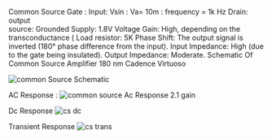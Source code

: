 Common Source
Gate : Input:  Vsin : Va= 10m
            : frequency = 1k Hz
Drain: output         
source: Grounded 
Supply: 1.8V
Voltage Gain: High, depending on the transconductance (
Load resistor: 5K
Phase Shift: The output signal is inverted (180° phase difference from the input).
Input Impedance: High (due to the gate being insulated).
Output Impedance: Moderate.
Schematic Of Common Source Amplifier 180 nm Cadence Virtuoso 

![common Source Schematic](https://github.com/user-attachments/assets/6cce001d-f513-48f6-8b33-5a7a8f1ca82c)

AC Response : 
![common source Ac Response 2.1 gain](https://github.com/user-attachments/assets/6cb03187-2c66-412b-9a3d-d5ca2d072c94)

Dc Response
![cs dc](https://github.com/user-attachments/assets/459e01fb-bc6c-431c-8ae0-dbc3a606be96)

Transient Response 
![cs trans](https://github.com/user-attachments/assets/7ddd3fda-e4b0-4489-b600-f7d2e2902ea3)

